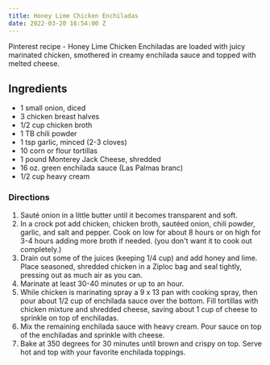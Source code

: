 ```yaml
---
title: Honey Lime Chicken Enchiladas
date: 2022-03-20 16:54:00 Z
---
```


Pinterest recipe - Honey Lime Chicken Enchiladas are loaded with juicy marinated chicken, smothered in creamy enchilada sauce and topped with melted cheese. 

## Ingredients
* 1 small onion, diced
* 3 chicken breast halves
* 1/2 cup chicken broth
* 1 TB chili powder
* 1 tsp garlic, minced (2-3 cloves)
* 10 corn or flour tortillas
* 1 pound Monterey Jack Cheese, shredded
* 16 oz. green enchilada sauce (Las Palmas branc)
* 1/2 cup heavy cream

### Directions
1. Sauté onion in a little butter until it becomes transparent and soft. 
2. In a crock pot add chicken, chicken broth, sautéed onion, chili powder, garlic, and salt and pepper. Cook on low for about 8 hours or on high for 3-4 hours adding more broth if needed. (you don't want it to cook out completely.)
3. Drain out some of the juices (keeping 1/4 cup) and add honey and lime. Place seasoned, shredded chicken in a Ziploc bag and seal tightly, pressing out as much air as you can. 
4. Marinate at least 30-40 minutes or up to an hour. 
5. While chicken is marinating spray a 9 x 13 pan with cooking spray, then pour about 1/2 cup of enchilada sauce over the bottom. Fill tortillas with chicken mixture and shredded cheese, saving about 1 cup of cheese to sprinkle on top of enchiladas.
6. Mix the remaining enchilada sauce with heavy cream. Pour sauce on top of the enchiladas and sprinkle with cheese.
7. Bake at 350 degrees for 30 minutes until brown and crispy on top. Serve hot and top with your favorite enchilada toppings. 

